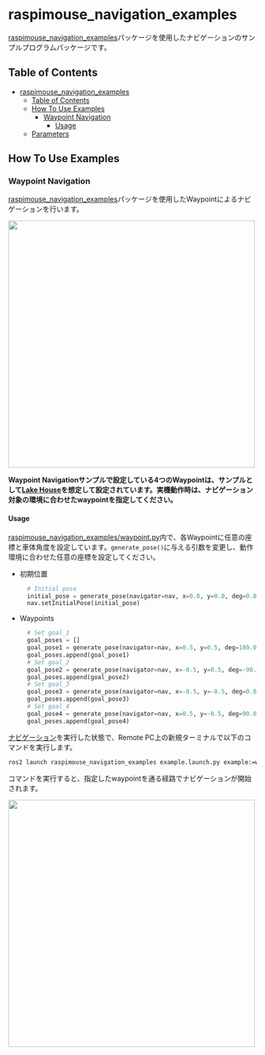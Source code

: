# raspimouse_navigation_examples

[raspimouse_navigation_examples](./../raspimouse_navigation_examples)パッケージを使用したナビゲーションのサンプルプログラムパッケージです。

## Table of Contents

- [raspimouse\_navigation\_examples](#raspimouse_navigation_examples)
  - [Table of Contents](#table-of-contents)
  - [How To Use Examples](#how-to-use-examples)
    - [Waypoint Navigation](#waypoint-navigation)
      - [Usage](#usage)
  - [Parameters](#parameters)

## How To Use Examples

### Waypoint Navigation

[raspimouse_navigation_examples](./raspimouse_navigation_examples)パッケージを使用したWaypointによるナビゲーションを行います。

[<img src=https://rt-net.github.io/images/raspberry-pi-mouse/raspimouse_waypoint_navigation_short.gif width=500 />](https://www.youtube.com/watch?v=k2rlcGPZG1M)

**Waypoint Navigationサンプルで設定している4つのWaypointは、サンプルとして[Lake House](https://app.gazebosim.org/OpenRobotics/fuel/models/Lake%20House)を想定して設定されています。実機動作時は、ナビゲーション対象の環境に合わせたwaypointを指定してください。**

#### Usage

[raspimouse_navigation_examples/waypoint.py](./raspimouse_navigation_examples/raspimouse_navigation_examples/waypoint.py)内で、各Waypointに任意の座標と車体角度を設定しています。`generate_pose()`に与える引数を変更し、動作環境に合わせた任意の座標を設定してください。

- 初期位置

  ```python
    # Initial pose
    initial_pose = generate_pose(navigator=nav, x=0.0, y=0.0, deg=0.0)
    nav.setInitialPose(initial_pose)
  ```

- Waypoints

  ```python
    # Set goal_1
    goal_poses = []
    goal_pose1 = generate_pose(navigator=nav, x=0.5, y=0.5, deg=180.0)
    goal_poses.append(goal_pose1)
    # Set goal_2
    goal_pose2 = generate_pose(navigator=nav, x=-0.5, y=0.5, deg=-90.0)
    goal_poses.append(goal_pose2)
    # Set goal_3
    goal_pose3 = generate_pose(navigator=nav, x=-0.5, y=-0.5, deg=0.0)
    goal_poses.append(goal_pose3)
    # Set goal_4
    goal_pose4 = generate_pose(navigator=nav, x=0.5, y=-0.5, deg=90.0)
    goal_poses.append(goal_pose4)
  ```

[ナビゲーション](#navigation)を実行した状態で、Remote PC上の新規ターミナルで以下のコマンドを実行します。

```bash
ros2 launch raspimouse_navigation_examples example.launch.py example:=waypoint
```

コマンドを実行すると、指定したwaypointを通る経路でナビゲーションが開始されます。

<img src=https://rt-net.github.io/images/raspberry-pi-mouse/raspimouse_waypoint_navigation_rviz.png width=500 />
